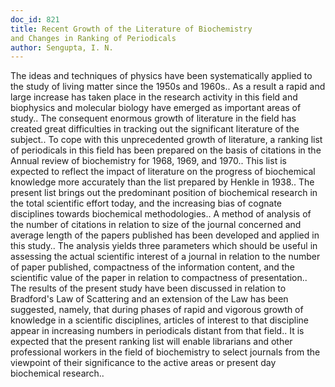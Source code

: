 ```yaml
---
doc_id: 821
title: Recent Growth of the Literature of Biochemistry 
and Changes in Ranking of Periodicals
author: Sengupta, I. N.
---
```


The ideas and techniques of physics have been systematically applied to the
study of living matter since the 1950s and 1960s.. As a result a rapid and 
large increase has taken place in the research activity in this field and 
biophysics and molecular biology have emerged as important areas of study.. The
consequent enormous growth of literature  in the field has created great 
difficulties in tracking out the significant literature of the subject.. To 
cope with this unprecedented growth of literature, a ranking list of periodicals
in this field has been prepared on the basis of citations in the Annual review 
of biochemistry for 1968, 1969, and 1970.. This list is expected to reflect the 
impact of literature on the progress of biochemical knowledge more accurately 
than the list prepared by Henkle in 1938.. The present list brings out the 
predominant position of biochemical research in the total scientific effort 
today, and the increasing bias of cognate disciplines towards biochemical
methodologies.. A method of analysis of the number of citations in relation to 
size of the journal concerned and average length of the papers published has been
developed and applied in this study.. The analysis yields three parameters which 
should be useful in assessing the actual scientific interest of a journal in 
relation to the number of paper published, compactness of the information 
content, and the scientific value of the paper in relation to compactness of 
presentation..
   The results of the present study have been discussed in relation to 
Bradford's Law of Scattering and an extension of the Law has been suggested, 
namely, that during phases of rapid and vigorous growth of knowledge in a 
scientific disciplines, articles of interest to that discipline appear in 
increasing numbers in periodicals distant from that field.. It is expected that 
the present ranking list will enable librarians and other professional workers 
in the field of biochemistry to select journals from the viewpoint of their 
significance to the active areas or present day biochemical research..